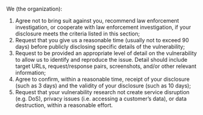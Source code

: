 We (the organization):

1. Agree not to bring suit against you, recommend law enforcement investigation, or cooperate with law enforcement investigation, if your disclosure meets the criteria listed in this section;
2. Request that you give us a reasonable time (usually not to exceed 90 days) before publicly disclosing specific details of the vulnerability;
3. Request to be provided an appropriate level of detail on the vulnerability to allow us to identify and reproduce the issue. Detail should include target URLs, request/response pairs, screenshots, and/or other relevant information;
4. Agree to confirm, within a reasonable time, receipt of your disclosure (such as 3 days) and the validity of your disclosure (such as 10 days);
5. Request that your vulnerability research not create service disruption (e.g. DoS), privacy issues (i.e. accessing a customer’s data), or data destruction, within a reasonable effort.
